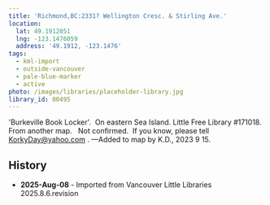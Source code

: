 ```yaml
---
title: 'Richmond,BC:2331? Wellington Cresc. & Stirling Ave.'
location:
  lat: 49.1912051
  lng: -123.1476059
  address: '49.1912, -123.1476'
tags:
  - kml-import
  - outside-vancouver
  - pale-blue-marker
  - active
photo: /images/libraries/placeholder-library.jpg
library_id: 00495
---
```

'Burkeville Book Locker'.  On eastern Sea Island.
Little Free Library #171018.
From another map.   Not confirmed.  If you know, please tell KorkyDay@yahoo.com .
—Added to map by K.D., 2023 9 15.  

## History
- **2025-Aug-08** - Imported from Vancouver Little Libraries 2025.8.6.revision
